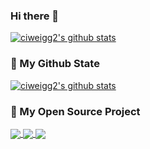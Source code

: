 ### Hi there 👋

<!--
**ciweigg2/ciweigg2** is a ✨ _special_ ✨ repository because its `README.md` (this file) appears on your GitHub profile.

Here are some ideas to get you started:

- 🔭 I’m currently working on ...
- 🌱 I’m currently learning ...
- 👯 I’m looking to collaborate on ...
- 🤔 I’m looking for help with ...
- 💬 Ask me about ...
- 📫 How to reach me: ...
- 😄 Pronouns: ...
- ⚡ Fun fact: ...
-->

[![ciweigg2's github stats](https://github-readme-stats.vercel.app/api?username=ciweigg2&show_icons=true)](https://github.com/ciweigg2/ciweigg2)

### 🌈 My Github State
[![ciweigg2's github stats](https://github-readme-stats.vercel.app/api?username=ciweigg2&theme=onedark&show_icons=true)](https://github.com/ciweigg2/ciweigg2)

### 🎉 My Open Source Project
<a href="https://github.com/ciweigg2/springboot-dubbo-seata">
  <img align="center" src="https://github-readme-stats.anuraghazra1.vercel.app/api/pin/?username=ciweigg2&repo=springboot-dubbo-seata&theme=onedark&show_icons=true" />
</a>

<a href="https://github.com/ciweigg2/redisson-spring-boot-starter">
  <img align="center" src="https://github-readme-stats.anuraghazra1.vercel.app/api/pin/?username=ciweigg2&repo=redisson-spring-boot-starter&theme=onedark&show_icons=true" />
</a>

<a href="https://github.com/ciweigg2/spring-cloud-alibaba-demos">
  <img align="center" src="https://github-readme-stats.anuraghazra1.vercel.app/api/pin/?username=ciweigg2&repo=spring-cloud-alibaba-demos&theme=onedark&show_icons=true" />
</a>

<!--
<a href="https://github.com/ciweigg2/springboot-mybatis-quick">
  <img align="left" src="https://github-readme-stats.anuraghazra1.vercel.app/api/pin/?username=ciweigg2&repo=springboot-mybatis-quick&theme=onedark&show_icons=true" />
</a>

<a href="https://github.com/ciweigg2/springboot-demos">
  <img align="left" src="https://github-readme-stats.anuraghazra1.vercel.app/api/pin/?username=ciweigg2&repo=springboot-demos&theme=onedark&show_icons=true" />
</a>

<a href="https://github.com/ciweigg2/ciweigg2.github.io">
  <img align="left" src="https://github-readme-stats.anuraghazra1.vercel.app/api/pin/?username=ciweigg2&repo=ciweigg2.github.io&theme=onedark&show_icons=true" />
</a>
-->
